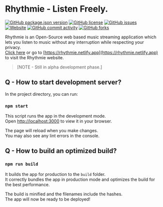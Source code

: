 # Rhythmie - Listen Freely.

[![GitHub package.json version](https://img.shields.io/github/package-json/v/apidware/rhythmie?style=plastic)](https://github.com/ApidWare/Rhythmie)
[![GitHub license](https://img.shields.io/github/license/ApidWare/Rhythmie?style=plastic)](https://github.com/ApidWare/Rhythmie/blob/main/LICENSE)
[![GitHub issues](https://img.shields.io/github/issues/apidware/rhythmie?style=plastic)](https://github.com/ApidWare/Rhythmie/issues)
[![Website](https://img.shields.io/website?down_color=red&down_message=down&style=plastic&up_color=green&up_message=up&url=https%3A%2F%2Frhythmie.netlify.app)](https://rhythmie.netlify.app)
[![GitHub commit activity](https://img.shields.io/github/commit-activity/w/apidware/rhythmie?style=plastic)](https://github.com/ApidWare/Rhythmie)
[![GitHub forks](https://img.shields.io/github/forks/apidware/rhythmie?style=social)](https://github.com/ApidWare/rhythmie)

Rhythmie is an Open-Source web based music streaming application which lets you listen to music without any interruption while respecting your privacy. \
[Click here](https://rhythmie.netlify.app) or go to [https://rhythmie.netlify.app](https://rhythmie.netlify.app) to visit the Rhythmie website.

>[NOTE - Still in alpha development phase.]

## Q - How to start development server?

In the project directory, you can run:

### `npm start`

This script runs the app in the development mode.\
Open [http://localhost:3000](http://localhost:3000) to view it in your browser.

The page will reload when you make changes.\
You may also see any lint errors in the console.

## Q - How to build an optimized build?

### `npm run build`

It builds the app for production to the `build` folder.\
It correctly bundles the app in production mode and optimizes the build for the best performance.

The build is minified and the filenames include the hashes.\
The app will now be ready to be deployed!

